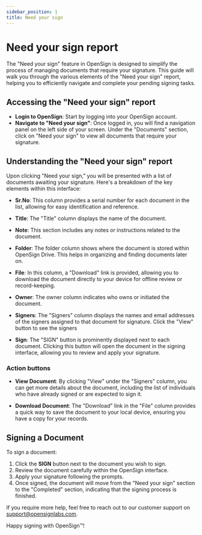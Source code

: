```yaml
---
sidebar_position: 1
title: Need your sign
---
```

# Need your sign report

The "Need your sign" feature in OpenSign is designed to simplify the process of managing documents that require your signature. This guide will walk you through the various elements of the "Need your sign" report, helping you to efficiently navigate and complete your pending signing tasks.

## Accessing the "Need your sign" report

- **Login to OpenSign**: Start by logging into your OpenSign account.
- **Navigate to "Need your sign"**: Once logged in, you will find a navigation panel on the left side of your screen. Under the "Documents" section, click on "Need your sign" to view all documents that require your signature.

## Understanding the "Need your sign" report

Upon clicking "Need your sign," you will be presented with a list of documents awaiting your signature. Here's a breakdown of the key elements within this interface:

- **Sr.No**: This column provides a serial number for each document in the list, allowing for easy identification and reference.
 
- **Title**: The "Title" column displays the name of the document.
 
- **Note**: This section includes any notes or instructions related to the document.
  
- **Folder**: The folder column shows where the document is stored within OpenSign Drive. This helps in organizing and finding documents later on.
  
- **File**: In this column, a "Download" link is provided, allowing you to download the document directly to your device for offline review or record-keeping.
  
- **Owner**: The owner column indicates who owns or initiated the document.
  
- **Signers**: The "Signers" column displays the names and email addresses of the signers assigned to that document for signature. Click the "View" button to see the signers
  
- **Sign**: The "SIGN" button is prominently displayed next to each document. Clicking this button will open the document in the signing interface, allowing you to review and apply your signature.

### Action buttons

- **View Document**: By clicking "View" under the "Signers" column, you can get more details about the document, including the list of individuals who have already signed or are expected to sign it.
  
- **Download Document**: The "Download" link in the "File" column provides a quick way to save the document to your local device, ensuring you have a copy for your records.

## Signing a Document

To sign a document:

1. Click the **SIGN** button next to the document you wish to sign.
2. Review the document carefully within the OpenSign interface.
3. Apply your signature following the prompts.
4. Once signed, the document will move from the "Need your sign" section to the "Completed" section, indicating that the signing process is finished.

If you require more help, feel free to reach out to our customer support on support@opensignlabs.com.

Happy signing with OpenSign™!
